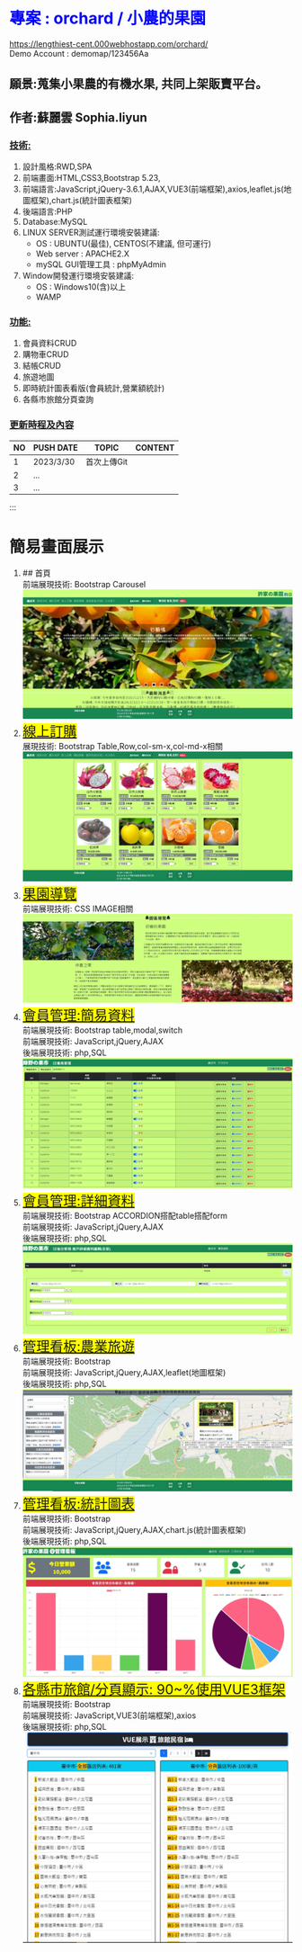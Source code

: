 

# <font color="blue">專案 : orchard / 小農的果園</font>
<a href="https://lengthiest-cent.000webhostapp.com/orchard/">https://lengthiest-cent.000webhostapp.com/orchard/</a>   
Demo Account : demomap/123456Aa

## 願景:蒐集小果農的有機水果, 共同上架販賣平台。
## 作者:蘇麗雲 Sophia.liyun
### <u>技術:</u>
<ol>
    <li>設計風格:RWD,SPA
    <li>前端畫面:HTML,CSS3,Bootstrap 5.23,</li>
    <li>前端語言:JavaScript,jQuery-3.6.1,AJAX,VUE3(前端框架),axios,leaflet.js(地圖框架),chart.js(統計圖表框架)</li>
    <li>後端語言:PHP</li>
    <li>Database:MySQL</li>
    <li>LINUX SERVER測試運行環境安裝建議:
        <ul>
            <li>OS : UBUNTU(最佳), CENTOS(不建議, 但可運行)
            <li>Web server : APACHE2.X
            <li>mySQL GUI管理工具 : phpMyAdmin
        </ul>
    </li>
    <li>Window開發運行環境安裝建議:
        <ul>
            <li>OS : Windows10(含)以上
            <li>WAMP
        </ul>
    </li>
</ol>

### <u>功能:</u>
<ol>
 <li>會員資料CRUD
 <li>購物車CRUD
 <li>結帳CRUD
 <li>旅遊地圖
 <li>即時統計圖表看版(會員統計,營業額統計)
 <li>各縣市旅館分頁查詢
</ol>

### <u>更新時程及內容</u>

 |NO |PUSH DATE|TOPIC|CONTENT|
 |-----|--------|--------|----|
 |1|2023/3/30|首次上傳Git||
 |2| ...     |||
 |3| ...     |||

:::
# 簡易畫面展示
<ol>
    <li>## 首頁<br>
        前端展現技術: Bootstrap Carousel
        <img src="gitDemo/gitDemo1.JPG">
    </li>
    <li><u style="font-size:24px;background-color:#ffff00">線上訂購</u><br>
        展現技術: Bootstrap Table,Row,col-sm-x,col-md-x相關
        <img src="gitDemo/gitDemo2.JPG">
    </li>
    <li><u style="font-size:24px;background-color:#ffff00">果園導覽</u><br>
        前端展現技術: CSS IMAGE相關
        <img src="gitDemo/gitDemo3.JPG">
    </li>
    <li><u style="font-size:24px;background-color:#ffff00">會員管理:簡易資料</u><br>
        前端展現技術: Bootstrap table,modal,switch<br>
        前端展現技術: JavaScript,jQuery,AJAX<br>
        後端展現技術: php,SQL
        <img src="gitDemo/gitDemo4.JPG">
    </li>
    <li><u style="font-size:24px;background-color:#ffff00">會員管理:詳細資料</u><br>
        前端展現技術: Bootstrap ACCORDION搭配table搭配form<br>
        前端展現技術: JavaScript,jQuery,AJAX<br>
        後端展現技術: php,SQL
        <img src="gitDemo/gitDemo5.JPG">
    </li>
    <li><u style="font-size:24px;background-color:#ffff00">管理看板:農業旅遊</u><br>
        前端展現技術: Bootstrap<br>
        前端展現技術: JavaScript,jQuery,AJAX,leaflet(地圖框架)<br>
        後端展現技術: php,SQL
        <img src="gitDemo/gitDemo6.JPG">
    </li>
    <li><u style="font-size:24px;background-color:#ffff00">管理看板:統計圖表</u><br>
        前端展現技術: Bootstrap<br>
        前端展現技術: JavaScript,jQuery,AJAX,chart.js(統計圖表框架)<br>
        後端展現技術: php,SQL
        <img src="gitDemo/gitDemo7.JPG">
    </li>
    <li><u style="font-size:24px;background-color:#ffff00">各縣市旅館/分頁顯示: 90~%使用VUE3框架</u><br>
        前端展現技術: Bootstrap<br>
        前端展現技術: JavaScript,VUE3(前端框架),axios<br>
        後端展現技術: php,SQL
        <img src="gitDemo/gitDemo8.JPG">
    </li>
</ol>